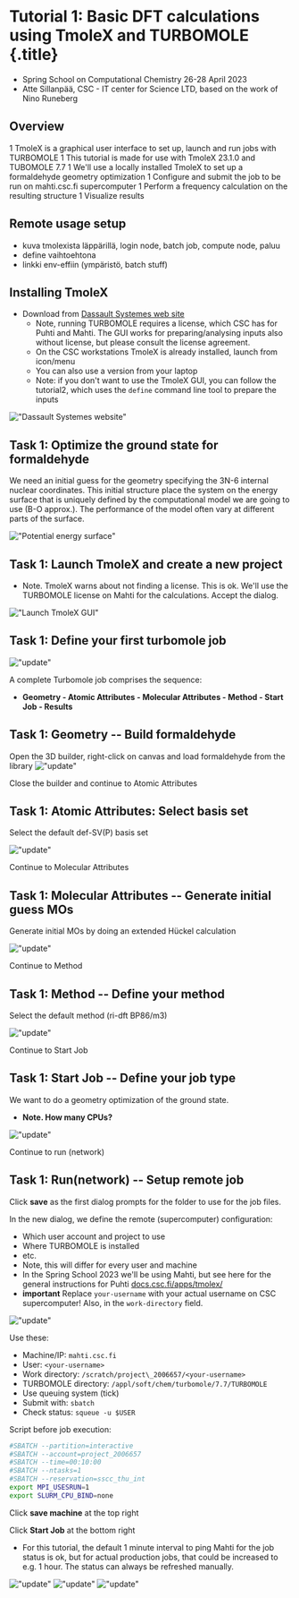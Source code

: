 # Tutorial 1: Basic DFT calculations using TmoleX and TURBOMOLE {.title}

* Spring School on Computational Chemistry 26-28 April 2023
* Atte Sillanpää, CSC - IT center for Science LTD, based on the work of Nino Runeberg

## Overview

1 TmoleX is a graphical user interface to set up, launch and run jobs with TURBOMOLE
1 This tutorial is made for use with TmoleX  23.1.0 and TUBOMOLE 7.7
1 We'll use a locally installed TmoleX to set up a formaldehyde geometry optimization
1 Configure and submit the job to be run on mahti.csc.fi supercomputer
1 Perform a frequency calculation on the resulting structure
1 Visualize results

## Remote usage setup

* kuva tmolexista läppärillä, login node, batch job, compute node, paluu
* define vaihtoehtona
* linkki env-effiin (ympäristö, batch stuff)

## Installing TmoleX

* Download from [Dassault Systemes web site](https://www.3ds.com/products-services/biovia/products/molecular-modeling-simulation/solvation-chemistry/turbomoler/)
  * Note, running TURBOMOLE requires a license, which CSC has for Puhti and Mahti.
  The GUI works for preparing/analysing inputs also without license, but please consult the license agreement.
  * On the CSC workstations TmoleX is already installed, launch from icon/menu
  * You can also use a version from your laptop
  * Note: if you don't want to use the TmoleX GUI, you can follow the tutorial2, which uses the `define` command line tool to prepare the inputs

!["Dassault Systemes website"](../screens_20/1.png "Dassault Systemes website")

## Task 1: Optimize the ground state for formaldehyde

We need an initial guess for the geometry specifying the 3N-6 internal
nuclear coordinates. This initial structure place the system on the
energy surface that is uniquely defined by the computational model
we are going to use (B-O approx.).  The performance of the model
often vary at different parts of the surface.

!["Potential energy surface"](../screens_20/pesurf.png "potential energy surface")

## Task 1: Launch TmoleX and create a new project

* Note. TmoleX warns about not finding a license. This is ok. We'll use the TURBOMOLE license
on Mahti for the calculations. Accept the dialog.

!["Launch TmoleX GUI"](../screens_20/3.png "Launch TmoleX GUI")


## Task 1: Define your first turbomole job

!["update"](../screens_20/4.png "Launch TmoleX GUI")


A complete Turbomole job comprises the sequence:

* **Geometry - Atomic Attributes - Molecular Attributes - Method - Start Job - Results**


## Task 1: Geometry -- Build formaldehyde

Open the 3D builder, right-click on canvas and load formaldehyde from the library
!["update"](../screens_20/5.png "upt")

Close the builder and continue to Atomic Attributes

## Task 1: Atomic Attributes: Select basis set

Select the default def-SV(P) basis set

!["update"](../screens_20/6.png "upt")

Continue to Molecular Attributes

## Task 1: Molecular Attributes -- Generate initial guess MOs

Generate initial MOs by doing an extended Hückel calculation

!["update"](../screens_20/7.png "upt")

Continue to Method

## Task 1: Method -- Define your method

Select the default method (ri-dft BP86/m3)

!["update"](../screens_20/8.png "upt")

Continue to Start Job

## Task 1: Start Job -- Define your job type

We want to do a geometry optimization of the ground state.

*  **Note. How many CPUs?**

!["update"](../screens_20/9.png "upt")

Continue to run (network)

## Task 1: Run(network) -- Setup remote job

Click **save** as the first dialog prompts for the folder to use for the job files.

In the new dialog, we define the remote (supercomputer) configuration:
   * Which user account and project to use
   * Where TURBOMOLE is installed
   * etc.
   * Note, this will differ for every user and machine
   * In the Spring School 2023 we'll be using Mahti, but see here for the 
     general instructions for Puhti [docs.csc.fi/apps/tmolex/](https://docs.csc.fi/apps/tmolex/)
   * **important** Replace `your-username` with your actual username on CSC supercomputer! Also, in the `work-directory` field.

!["update"](../screens_20/10.png "upt")

Use these:

* Machine/IP: `mahti.csc.fi`
* User: `<your-username>`
* Work directory: `/scratch/project\_2006657/<your-username>`
* TURBOMOLE directory: `/appl/soft/chem/turbomole/7.7/TURBOMOLE`
* Use queuing system (tick)
* Submit with: `sbatch`
* Check status: `squeue -u $USER`

Script before job execution:

```bash
#SBATCH --partition=interactive
#SBATCH --account=project_2006657
#SBATCH --time=00:10:00
#SBATCH --ntasks=1
#SBATCH --reservation=sscc_thu_int
export MPI_USESRUN=1
export SLURM_CPU_BIND=none
```

Click **save machine** at the top right

Click **Start Job** at the bottom right

* For this tutorial, the default 1 minute interval to ping Mahti for the job status is ok, but for actual production jobs, that could be increased to e.g. 1 hour. The status can always be refreshed manually.

!["update"](../screens_20/7.png "upt")
!["update"](../screens_20/7.png "upt")
!["update"](../screens_20/7.png "upt")


